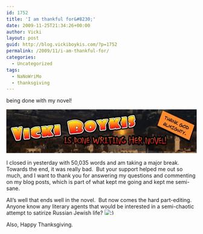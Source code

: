 ```yaml
---
id: 1752
title: 'I am thankful for&#8230;'
date: 2009-11-25T21:34:26+00:00
author: Vicki
layout: post
guid: http://blog.vickiboykis.com/?p=1752
permalink: /2009/11/i-am-thankful-for/
categories:
  - Uncategorized
tags:
  - NaNoWriMo
  - thanksgiving
---
```

being done with my novel!

[<img class="aligncenter size-full wp-image-1755" title="Page_1" src="https://raw.githubusercontent.com/veekaybee/wlb/gh-pages/assets/images/2009/11/Page_11.jpg" alt="Page_1" width="586" height="117" />](https://raw.githubusercontent.com/veekaybee/wlb/gh-pages/assets/images/2009/11/Page_11.jpg)

I closed in yesterday with 50,035 words and am taking a major break. Towards the end, it was really bad.  But your support helped me out so much, and I want to thank you for answering my questions and commenting on my blog posts, which is part of what kept me going and kept me semi-sane.

All&#8217;s well that ends well in the novel.  But now comes the hard part-editing.  Anyone know any literary agents that would be interested in a semi-chaotic attempt to satirize Russian Jewish life? <img src="http://blog.vickiboykis.com/wp-includes/images/smilies/simple-smile.png" alt=":)" class="wp-smiley" style="height: 1em; max-height: 1em;" />

Also, Happy Thanksgiving.